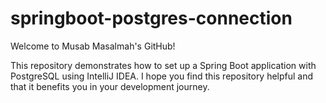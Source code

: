 # springboot-postgres-connection

Welcome to Musab Masalmah's GitHub!

This repository demonstrates how to set up a Spring Boot application with PostgreSQL using IntelliJ IDEA. I hope you find this repository helpful and that it benefits you in your development journey.
